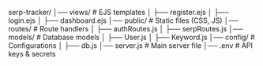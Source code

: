 serp-tracker/
│── views/                   # EJS templates
│   ├── register.ejs
│   ├── login.ejs
│   ├── dashboard.ejs
│── public/                  # Static files (CSS, JS)
│── routes/                  # Route handlers
│   ├── authRoutes.js
│   ├── serpRoutes.js
│── models/                  # Database models
│   ├── User.js
│   ├── Keyword.js
│── config/                  # Configurations
│   ├── db.js
│── server.js                # Main server file
│── .env                     # API keys & secrets
